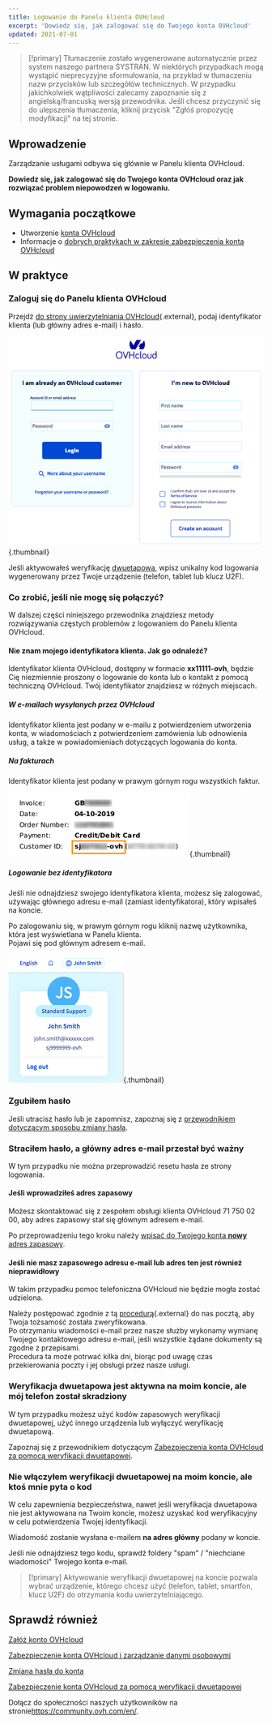 ```yaml
---
title: Logowanie do Panelu klienta OVHcloud
excerpt: 'Dowiedz się, jak zalogować się do Twojego konta OVHcloud'
updated: 2021-07-01
---
```


> [!primary]
> Tłumaczenie zostało wygenerowane automatycznie przez system naszego partnera SYSTRAN. W niektórych przypadkach mogą wystąpić nieprecyzyjne sformułowania, na przykład w tłumaczeniu nazw przycisków lub szczegółów technicznych. W przypadku jakichkolwiek wątpliwości zalecamy zapoznanie się z angielską/francuską wersją przewodnika. Jeśli chcesz przyczynić się do ulepszenia tłumaczenia, kliknij przycisk "Zgłóś propozycję modyfikacji" na tej stronie.
>

## Wprowadzenie

Zarządzanie usługami odbywa się głównie w Panelu klienta OVHcloud.

**Dowiedz się, jak zalogować się do Twojego konta OVHcloud oraz jak rozwiązać problem niepowodzeń w logowaniu.**

## Wymagania początkowe

- Utworzenie [konta OVHcloud](/pages/account_and_service_management/account_information/ovhcloud-account-creation)
- Informacje o [dobrych praktykach w zakresie zabezpieczenia konta OVHcloud](/pages/account_and_service_management/account_information/all_about_username)

## W praktyce

### Zaloguj się do Panelu klienta OVHcloud

Przejdź [do strony uwierzytelniania OVHcloud](https://www.ovh.com/auth/?action=gotomanager&from=https://www.ovh.pl/&ovhSubsidiary=pl){.external}, podaj identyfikator klienta (lub główny adres e-mail) i hasło.

![identyfikator klienta](images/log-in.png){.thumbnail}

Jeśli aktywowałeś weryfikację [dwuetapową](/pages/account_and_service_management/account_information/secure-ovhcloud-account-with-2fa), wpisz unikalny kod logowania wygenerowany przez Twoje urządzenie (telefon, tablet lub klucz U2F).

### Co zrobić, jeśli nie mogę się połączyć? <a name="login-failure"></a>

W dalszej części niniejszego przewodnika znajdziesz metody rozwiązywania częstych problemów z logowaniem do Panelu klienta OVHcloud.

#### Nie znam mojego identyfikatora klienta. Jak go odnaleźć?

Identyfikator klienta OVHcloud, dostępny w formacie **xx11111-ovh**, będzie Cię niezmiennie proszony o logowanie do konta lub o kontakt z pomocą techniczną OVHcloud. Twój identyfikator znajdziesz w różnych miejscach.

##### **W e-mailach wysyłanych przez OVHcloud**

Identyfikator klienta jest podany w e-mailu z potwierdzeniem utworzenia konta, w wiadomościach z potwierdzeniem zamówienia lub odnowienia usług, a także w powiadomieniach dotyczących logowania do konta.

##### **Na fakturach**

Identyfikator klienta jest podany w prawym górnym rogu wszystkich faktur.

![identyfikator klienta](images/nichandle01b.png){.thumbnail}

##### **Logowanie bez identyfikatora**

Jeśli nie odnajdziesz swojego identyfikatora klienta, możesz się zalogować, używając głównego adresu e-mail (zamiast identyfikatora), który wpisałeś na koncie.

Po zalogowaniu się, w prawym górnym rogu kliknij nazwę użytkownika, która jest wyświetlana w Panelu klienta.
<br>Pojawi się pod głównym adresem e-mail.

![identyfikator klienta](images/nic-handle.png){.thumbnail}

### Zgubiłem hasło

Jeśli utracisz hasło lub je zapomnisz, zapoznaj się z [przewodnikiem dotyczącym sposobu zmiany hasła](/pages/account_and_service_management/account_information/manage-ovh-password#jesli-nie-znasz-swojego-aktualnego-hasla).

### Straciłem hasło, a główny adres e-mail przestał być ważny

W tym przypadku nie można przeprowadzić resetu hasła ze strony logowania.

#### Jeśli wprowadziłeś adres zapasowy

Możesz skontaktować się z zespołem obsługi klienta OVHcloud 71 750 02 00, aby adres zapasowy stał się głównym adresem e-mail.

Po przeprowadzeniu tego kroku należy [wpisać do Twojego konta **nowy** adres zapasowy](/pages/account_and_service_management/account_information/all_about_username#backup-email).

#### Jeśli nie masz zapasowego adresu e-mail lub adres ten jest również nieprawidłowy

W takim przypadku pomoc telefoniczna OVHcloud nie będzie mogła zostać udzielona.

Należy postępować zgodnie z tą [procedurą](https://www.ovh.pl/cgi-bin/pl/procedure/procedureChangeEmail.cgi){.external} do nas pocztą, aby Twoja tożsamość została zweryfikowana.
<br>Po otrzymaniu wiadomości e-mail przez nasze służby wykonamy wymianę Twojego kontaktowego adresu e-mail, jeśli wszystkie żądane dokumenty są zgodne z przepisami.
<br>Procedura ta może potrwać kilka dni, biorąc pod uwagę czas przekierowania poczty i jej obsługi przez nasze usługi.

### Weryfikacja dwuetapowa jest aktywna na moim koncie, ale mój telefon został skradziony

W tym przypadku możesz użyć kodów zapasowych weryfikacji dwuetapowej, użyć innego urządzenia lub wyłączyć weryfikację dwuetapową.

Zapoznaj się z przewodnikiem dotyczącym [Zabezpieczenia konta OVHcloud za pomocą weryfikacji dwuetapowej](/pages/account_and_service_management/account_information/secure-ovhcloud-account-with-2fa#co-moge-zrobic-jesli-zgubie-jedno-z-moich-urzadzen-lub-tez-przestanie-ono-dzialac).

### Nie włączyłem weryfikacji dwuetapowej na moim koncie, ale ktoś mnie pyta o kod

W celu zapewnienia bezpieczeństwa, nawet jeśli weryfikacja dwuetapowa nie jest aktywowana na Twoim koncie, możesz uzyskać kod weryfikacyjny w celu potwierdzenia Twojej identyfikacji.

Wiadomość zostanie wysłana e-mailem **na adres główny** podany w koncie.

Jeśli nie odnajdziesz tego kodu, sprawdź foldery "spam" / "niechciane wiadomości" Twojego konta e-mail.

> [!primary]
> Aktywowanie weryfikacji dwuetapowej na koncie pozwala wybrać urządzenie, którego chcesz użyć (telefon, tablet, smartfon, klucz U2F) do otrzymania kodu uwierzytelniającego.
>

## Sprawdź również

[Załóż konto OVHcloud](/pages/account_and_service_management/account_information/ovhcloud-account-creation)

[Zabezpieczenie konta OVHcloud i zarządzanie danymi osobowymi](/pages/account_and_service_management/account_information/all_about_username)

[Zmiana hasła do konta](/pages/account_and_service_management/account_information/manage-ovh-password)

[Zabezpieczenie konta OVHcloud za pomocą weryfikacji dwuetapowej](/pages/account_and_service_management/account_information/secure-ovhcloud-account-with-2fa)

Dołącz do społeczności naszych użytkowników na stronie<https://community.ovh.com/en/>.